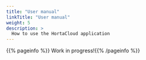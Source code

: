 ```yaml
---
title: "User manual"
linkTitle: "User manual"
weight: 5
description: >
  How to use the HortaCloud application
---
```


{{% pageinfo %}}
Work in progress!{{% /pageinfo %}}
